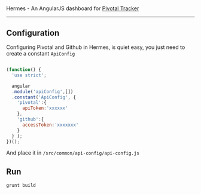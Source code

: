 #
Hermes - An AngularJS dashboard for [Pivotal Tracker](https://www.pivotaltracker.com/)

***

## Configuration

Configuring Pivotal and Github in Hermes, is quiet easy, you just need to create a constant `ApiConfig` 
```js

(function() {
  'use strict';

  angular
  .module('apiConfig',[])
  .constant('ApiConfig', {
    'pivotal':{
      apiToken:'xxxxxx'
    }, 
    'github':{
      accessToken:'xxxxxxx'
    }
  } );
})();


```

And place it in `/src/common/api-config/api-config.js` 

## Run

`grunt build`
